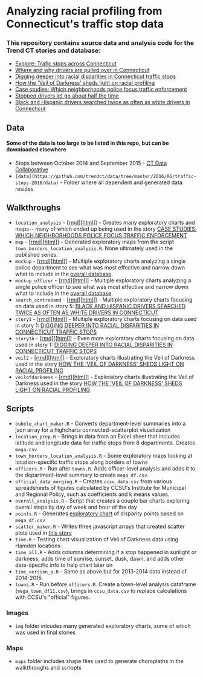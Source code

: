 # Analyzing racial profiling from Connecticut's traffic stop data

### This repository contains source data and analysis code for the Trend CT stories and database:

* [Explore: Trafic stops across Connecticut](http://trafficstops.trendct.org/data/)
* [Where and why drivers are pulled over in Connecticut](http://trafficstops.trendct.org/story/where-and-why-drivers-are-pulled-over-in-connecticut/)
* [Digging deeper into racial disparities in Connecticut traffic stops](http://trafficstops.trendct.org/story/digging-deeper-into-racial-disparities-in-ct-traffic-stops/)
* [How the 'Veil of Darkness' sheds light on racial profiling](http://trafficstops.trendct.org/story/how-veil-of-darkness-sheds-light-on-racial-profiling/)
* [Case studies: Which neighborhoods police focus traffic enforcement](http://trafficstops.trendct.org/story/case-studies-which-neighborhoods-police-focus-traffic-enforcement/)
* [Stopped drivers let go about half the time](http://trafficstops.trendct.org/story/stopped-drivers-let-go-about-half-the-time/)
* [Black and Hispanic drivers searched twice as often as white drivers in Connecticut](http://trafficstops.trendct.org/story/black-hispanic-drivers-searched-twice-as-often-as-white-drivers-in-connecticut/)
## Data

#### Some of the data is too large to be listed in this repo, but can be downloaded elsewhere
* Stops between October 2014 and September 2015 - [CT Data Collaborative](http://ctrp3.ctdata.org/rawdata/)
* `[data](https://github.com/trendct/data/tree/master/2016/06/traffic-stops-2016/data)` - Folder where all dependent and generated data resides

## Walkthroughs

* `location_analysis` - [[rmd](https://github.com/trendct/data/blob/master/2016/06/traffic-stops-2016/location_analysis.Rmd)][[html](http://trendct.github.io/data/2016/06/traffic-stops-2016/location_analysis.html)]] - Creates many exploratory charts and maps-- many of which ended up being used in the story [CASE STUDIES: WHICH NEIGHBORHOODS POLICE FOCUS TRAFFIC ENFORCEMENT](http://trafficstops.trendct.org/story/case-studies-which-neighborhoods-police-focus-traffic-enforcement/)
* `map` - [[rmd](https://github.com/trendct/data/blob/master/2016/06/traffic-stops-2016/map.Rmd)][[html](http://trendct.github.io/data/2016/06/traffic-stops-2016/map.html)]] - Generated exploratory maps from the script `town_borders_location_analysis.R`. None ultimately used in the published series.
* `mockup` - [[rmd](https://github.com/trendct/data/blob/master/2016/06/traffic-stops-2016/mockup.Rmd)][[html](http://trendct.github.io/data/2016/06/traffic-stops-2016/mockup.html)]] - Multiple exploratory charts analyzing a single police department to see what was most effective and narrow down what to include in the [overall database](http://trafficstops.trendct.org/data/).
* `mockup_officer` - [[rmd](https://github.com/trendct/data/blob/master/2016/06/traffic-stops-2016/mockup_officer.Rmd)][[html](http://trendct.github.io/data/2016/06/traffic-stops-2016/mockup+officer.html)]] - Multiple exploratory charts analyzing a single police officer to see what was most effective and narrow down what to include in the [overall database](http://trafficstops.trendct.org/data/).
* `search_contraband` - [[rmd](https://github.com/trendct/data/blob/master/2016/06/traffic-stops-2016/search_contraband.Rmd)][[html](http://trendct.github.io/data/2016/06/traffic-stops-2016/search_contraband.html)]] - Multiple exploratory charts focusing on data used in story 5: [BLACK AND HISPANIC DRIVERS SEARCHED TWICE AS OFTEN AS WHITE DRIVERS IN CONNECTICUT](http://trafficstops.trendct.org/story/black-hispanic-drivers-searched-twice-as-often-as-white-drivers-in-connecticut/)
* `story1` - [[rmd](https://github.com/trendct/data/blob/master/2016/06/traffic-stops-2016/story1.Rmd)][[html](http://trendct.github.io/data/2016/06/traffic-stops-2016/story1.html)]] - Multiple exploratory charts focusing on data used in story 1: [DIGGING DEEPER INTO RACIAL DISPARITIES IN CONNECTICUT TRAFFIC STOPS](http://trafficstops.trendct.org/story/digging-deeper-into-racial-disparities-in-ct-traffic-stops/)
* `story1b` - [[rmd](https://github.com/trendct/data/blob/master/2016/06/traffic-stops-2016/story1b.Rmd)][[[html](http://trendct.github.io/data/2016/06/traffic-stops-2016/story1b.html)]] - Even more exploratory charts focusing on data used in story 1: [DIGGING DEEPER INTO RACIAL DISPARITIES IN CONNECTICUT TRAFFIC STOPS](http://trafficstops.trendct.org/story/digging-deeper-into-racial-disparities-in-ct-traffic-stops/)
* `veil2` - [[rmd](https://github.com/trendct/data/blob/master/2016/06/traffic-stops-2016/veil2.Rmd)][[html](http://trendct.github.io/data/2016/06/traffic-stops-2016/veil2.html)]] - Exploratory charts illustrating the Veil of Darkness used in the story [HOW THE 'VEIL OF DARKNESS' SHEDS LIGHT ON RACIAL PROFILING](http://trafficstops.trendct.org/story/how-veil-of-darkness-sheds-light-on-racial-profiling/)
* `veilofdarkness` - [[rmd](https://github.com/trendct/data/blob/master/2016/06/traffic-stops-2016/veilofdarkness.Rmd)][[html](http://trendct.github.io/data/2016/06/traffic-stops-2016/veilofdarkness.html)]] - Exploratory charts illustrating the Veil of Darkness used in the story [HOW THE 'VEIL OF DARKNESS' SHEDS LIGHT ON RACIAL PROFILING](http://trafficstops.trendct.org/story/how-veil-of-darkness-sheds-light-on-racial-profiling/)

## Scripts

* `bubble_chart_maker.R` - Converts department-level summaries into a json array for a highcharts connected-scatterplot visualization
* `location_prep.R` - Brings in data from an Excel sheet that includes latitude and longitude data for traffic stops from 8 departments. Creates `mega.csv` 
* `town_borders_location_analysis.R` - Some exploratory maps looking at location-specific traffic stops along borders of towns
* `officers.R` - Run after `towns.R`. Adds officer-level analysis and adds it to the department-level summary to create `mega_df.csv`.
* `official_data_merging.R` - Creates `ccsu_data.csv` from various spreadsheets of figures calculated by CCSU's Institute for Municipal and Regional Policy, such as coefficients and k means values.
* `overall_analysis.R` - Script that creates a couple bar charts exploring overall stops by day of week and hour of the day
* `points.R` - Generates [exploratory chart](http://trendct.org/wp-content/blogs.dir/60/files/2016/05/disp_points2-copy-771x411.png) of disparity points based on `mega_df.csv` 
* `scatter_maker.R` - Writes three javascript arrays that created scatter plots used in [this story](http://trafficstops.trendct.org/story/digging-deeper-into-racial-disparities-in-ct-traffic-stops/)
* `time.R` - Testing chart visualization of Veil of Darkness data using Hamden locations
* `time_all.R` - Adds columns determining if a stop happened in sunlight or darkness, adds time of sunrise, sunset, dusk, dawn, and adds other date-specific info to help chart later on
* `time_version_a.R` - Same as above but for 2013-2014 data instead of 2014-2015.
* `towns.R` - Run before `officers.R`. Create a town-level analysis dataframe (`mega_town_df11.csv`), brings in `ccsu_data.csv` to replace calculations with CCSU's "official" figures.

### Images

* `img` folder inlcudes many generated exploratory charts, some of which was used in final stories

### Maps

* `maps` folder includes shape files used to generate choropleths in the walkthroughs and scriopts
